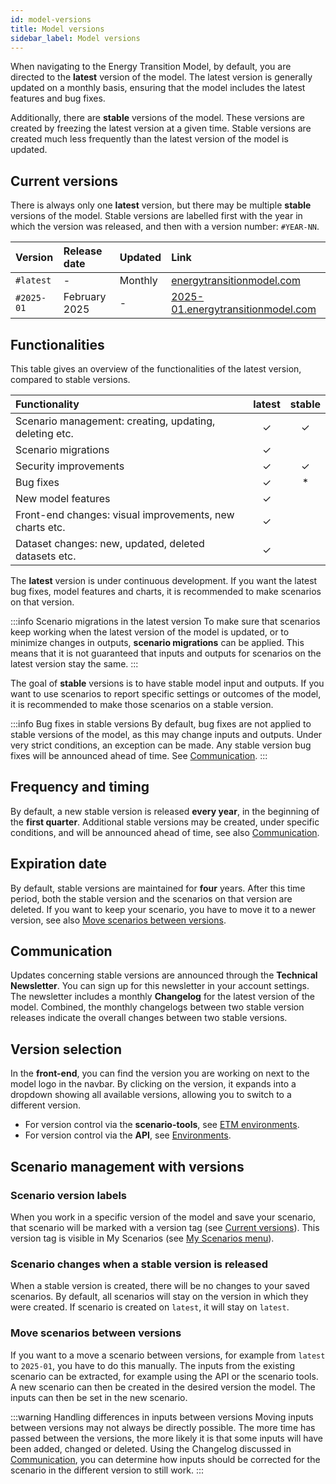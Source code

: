 ```yaml
---
id: model-versions
title: Model versions
sidebar_label: Model versions
---
```


When navigating to the Energy Transition Model, by default, you are directed to the **latest** version of the model. The latest version is generally updated on a monthly basis, ensuring that the model includes the latest features and bug fixes.

Additionally, there are **stable** versions of the model. These versions are created by freezing the latest version at a given time. Stable versions are created much less frequently than the latest version of the model is updated.

## Current versions

There is always only one **latest** version, but there may be multiple **stable** versions of the model. Stable versions are labelled first with the year in which the version was released, and then with a version number: `#YEAR-NN`.

| Version | Release date | Updated | Link |
|:---|:---|:---|:---|
| `#latest` | - | Monthly | [energytransitionmodel.com](https://energytransitionmodel.com/) |
| `#2025-01` | February 2025| - | [2025-01.energytransitionmodel.com](https://2025-01.energytransitionmodel.com/) |

## Functionalities

This table gives an overview of the functionalities of the latest version, compared to stable versions.

| Functionality | latest | stable |
|:---|:---:|:---:|
| Scenario management: creating, updating, deleting etc. | ✓ | ✓ |
| Scenario migrations | ✓ |   |
| Security improvements | ✓ | ✓ |
| Bug fixes | ✓ | * |
| New model features  | ✓ |   |
| Front-end changes: visual improvements, new charts etc. | ✓ |   |
| Dataset changes: new, updated, deleted datasets etc.  | ✓ |   |

The **latest** version is under continuous development. If you want the latest bug fixes, model features and charts, it is recommended to make scenarios on that version.

:::info Scenario migrations in the latest version
To make sure that scenarios keep working when the latest version of the model is updated, or to minimize changes in outputs, **scenario migrations** can be applied. This means that it is not guaranteed that inputs and outputs for scenarios on the latest version stay the same.
:::

The goal of **stable** versions is to have stable model input and outputs. If you want to use scenarios to report specific settings or outcomes of the model, it is recommended to make those scenarios on a stable version.

:::info Bug fixes in stable versions
By default, bug fixes are not applied to stable versions of the model, as this may change inputs and outputs. Under very strict conditions, an exception can be made. Any stable version bug fixes will be announced ahead of time. See [Communication](#communication).
:::

## Frequency and timing

By default, a new stable version is released **every year**, in the beginning of the **first quarter**. Additional stable versions may be created, under specific conditions, and will be announced ahead of time, see also [Communication](#communication).

## Expiration date

By default, stable versions are maintained for **four** years. After this time period, both the stable version and the scenarios on that version are deleted. If you want to keep your scenario, you have to move it to a newer version, see also [Move scenarios between versions](#move-scenarios-between-versions).

## Communication

Updates concerning stable versions are announced through the **Technical Newsletter**. You can sign up for this newsletter in your account settings. The newsletter includes a monthly **Changelog** for the latest version of the model. Combined, the monthly changelogs between two stable version releases indicate the overall changes between two stable versions.

## Version selection

In the **front-end**, you can find the version you are working on next to the model logo in the navbar. By clicking on the version, it expands into a dropdown showing all available versions, allowing you to switch to a different version.

- For version control via the **scenario-tools**, see [ETM environments](../scenario-tools/advanced-settings#etm-environments).
- For version control via the **API**, see [Environments](../../api/intro#environments).

## Scenario management with versions

### Scenario version labels

When you work in a specific version of the model and save your scenario, that scenario will be marked with a version tag (see [Current versions](#current-versions)). This version tag is visible in My Scenarios (see [My Scenarios menu](managing-scenarios/my-scenarios-menu)).

### Scenario changes when a stable version is released

When a stable version is created, there will be no changes to your saved scenarios. By default, all scenarios will stay on the version in which they were created. If scenario is created on `latest`, it will stay on `latest`.

### Move scenarios between versions

If you want to a move a scenario between versions, for example from `latest` to `2025-01`, you have to do this manually. The inputs from the existing scenario can be extracted, for example using the API or the scenario tools. A new scenario can then be created in the desired version the model. The inputs can then be set in the new scenario.

:::warning Handling differences in inputs between versions
Moving inputs between versions may not always be directly possible. The more time has passed between the versions, the more likely it is that some inputs will have been added, changed or deleted. Using the Changelog discussed in [Communication](#communication), you can determine how inputs should be corrected for the scenario in the different version to still work.
:::
